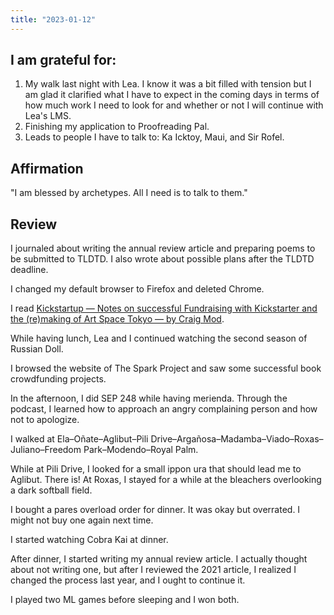 ```yaml
---
title: "2023-01-12"
---
```

## I am grateful for:
1. My walk last night with Lea. I know it was a bit filled with tension but I am glad it clarified what I have to expect in the coming days in terms of how much work I need to look for and whether or not I will continue with Lea's LMS.
2. Finishing my application to Proofreading Pal.
3. Leads to people I have to talk to: Ka Icktoy, Maui, and Sir Rofel.

## Affirmation

"I am blessed by archetypes. All I need is to talk to them."

## Review

I journaled about writing the annual review article and preparing poems to be submitted to TLDTD. I also wrote about possible plans after the TLDTD deadline.

I changed my default browser to Firefox and deleted Chrome.

I read [Kickstartup — Notes on successful Fundraising with Kickstarter and the (re)making of Art Space Tokyo — by Craig Mod](https://craigmod.com/journal/kickstartup/#ref-1).

While having lunch, Lea and I continued watching the second season of Russian Doll.

I browsed the website of The Spark Project and saw some successful book crowdfunding projects.

In the afternoon, I did SEP 248 while having merienda. Through the podcast, I learned how to approach an angry complaining person and how not to apologize.

I walked at Ela–Oñate–Aglibut–Pili Drive–Argañosa–Madamba–Viado–Roxas–Juliano–Freedom Park–Modendo–Royal Palm.

While at Pili Drive, I looked for a small ippon ura that should lead me to Aglibut. There is! At Roxas, I stayed for a while at the bleachers overlooking a dark softball field.

I bought a pares overload order for dinner. It was okay but overrated. I might not buy one again next time.

I started watching Cobra Kai at dinner.

After dinner, I started writing my annual review article. I actually thought about not writing one, but after I reviewed the 2021 article, I realized I changed the process last year, and I ought to continue it.

I played two ML games before sleeping and I won both.